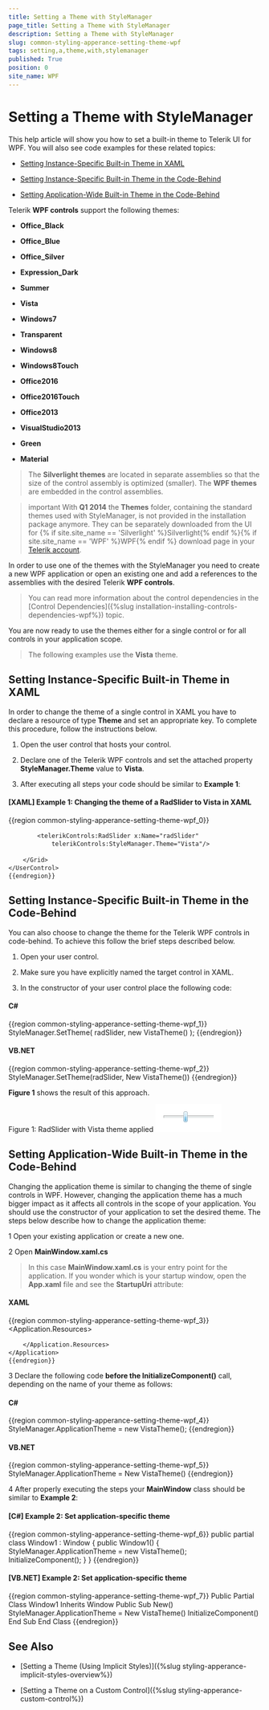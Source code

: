 ```yaml
---
title: Setting a Theme with StyleManager
page_title: Setting a Theme with StyleManager
description: Setting a Theme with StyleManager
slug: common-styling-apperance-setting-theme-wpf
tags: setting,a,theme,with,stylemanager
published: True
position: 0
site_name: WPF
---
```


# Setting a Theme with StyleManager



This help article will show you how to set a built-in theme to Telerik UI for WPF. You  will also see code examples for these related topics:
      

* [Setting Instance-Specific Built-in Theme in XAML](#setting-instance-specific-built-in-theme-in-xaml)

* [Setting Instance-Specific Built-in Theme in the Code-Behind](#setting-instance-specific-built-in-theme-in-the-code-behind)

* [Setting Application-Wide Built-in Theme in the Code-Behind](#setting-application-wide-built-in-theme-in-the-code-behind)

Telerik __WPF controls__ support the following themes:
      

* __Office_Black__

* __Office_Blue__

* __Office_Silver__

* __Expression_Dark__

* __Summer__

* __Vista__

* __Windows7__

* __Transparent__

* __Windows8__

* __Windows8Touch__

* __Office2016__

* __Office2016Touch__

* __Office2013__

* __VisualStudio2013__

* __Green__

* __Material__

>The __Silverlight themes__ are located in separate assemblies so that the size of the control assembly is optimized (smaller). The __WPF themes__ are embedded in the control assemblies.

>important With **Q1 2014** the **Themes** folder, containing the standard themes used with StyleManager, is not provided in the installation package anymore. They can be separately downloaded from the UI for {% if site.site_name == 'Silverlight' %}Silverlight{% endif %}{% if site.site_name == 'WPF' %}WPF{% endif %} download page in your [Telerik account](http://www.telerik.com/account.aspx).        

In order to use one of the themes with the StyleManager you need to create a new WPF application or open an existing one and add a references to the assemblies with the desired Telerik __WPF controls__.
      

>You can read more information about the control dependencies in the [Control Dependencies]({%slug installation-installing-controls-dependencies-wpf%}) topic.
        

You are now ready to use the themes either for a single control or for all controls in your application scope.

>The following examples use the __Vista__ theme.
        

## Setting Instance-Specific Built-in Theme in XAML

In order to change the theme of a single control in XAML you have to declare a resource of type __Theme__ and set an appropriate key. To complete this procedure, follow the instructions below.
        

1. Open the user control that hosts your control.
        

2. Declare one of the Telerik WPF controls and set the attached property __StyleManager.Theme__ value to __Vista__.
        

3. After executing all steps your code should be similar to __Example 1__:
        

#### __[XAML] Example 1: Changing the theme of a RadSlider to Vista in XAML__

{{region common-styling-apperance-setting-theme-wpf_0}}
	<UserControl x:Class="Test.SampeControl"
	    xmlns="http://schemas.microsoft.com/winfx/2006/xaml/presentation"
	    xmlns:x="http://schemas.microsoft.com/winfx/2006/xaml"
	    xmlns:telerikControls="clr-namespace:Telerik.Windows.Controls;assembly=Telerik.Windows.Controls">
	    <Grid>
	
	        <telerikControls:RadSlider x:Name="radSlider"
	            telerikControls:StyleManager.Theme="Vista"/>
	
	    </Grid>
	</UserControl>
	{{endregion}}



## Setting Instance-Specific Built-in Theme in the Code-Behind

You can also choose to change the theme for the Telerik WPF controls in code-behind. To achieve this follow the brief steps described below.
        

1. Open your user control.
        

2. Make sure you have explicitly named the target control in XAML.
        

3. In the constructor of your user control place the following code:
        

#### __C#__

{{region common-styling-apperance-setting-theme-wpf_1}}
	StyleManager.SetTheme( radSlider, new VistaTheme() );
	{{endregion}}



#### __VB.NET__

{{region common-styling-apperance-setting-theme-wpf_2}}
	StyleManager.SetTheme(radSlider, New VistaTheme())
	{{endregion}}



__Figure 1__ shows the result of this approach.
        

Figure 1: RadSlider with Vista theme applied
![Common Styling Theming Setting Built In Theme 020 WPF](images/Common_StylingThemingSettingBuiltInTheme_020_WPF.png)

## Setting Application-Wide Built-in Theme in the Code-Behind

Changing the application theme is similar to changing the theme of single controls in WPF. However, changing the application theme has a much bigger impact as it affects all controls in the scope of your application. You should use the constructor of your application to set the desired theme. The steps below describe how to change the application theme:
        

1 Open your existing application or create a new one.
        

2 Open __MainWindow.xaml.cs__

>In this case __MainWindow.xaml.cs__ is your entry point for the application. If you wonder which is your startup window, open the __App.xaml__ file and see the __StartupUri__ attribute:
          

#### __XAML__

{{region common-styling-apperance-setting-theme-wpf_3}}
	<Application x:Class="Test.App"
	    xmlns="http://schemas.microsoft.com/winfx/2006/xaml/presentation"
	    xmlns:x="http://schemas.microsoft.com/winfx/2006/xaml"
	    StartupUri="Window1.xaml">
	    <Application.Resources>
	
	    </Application.Resources>
	</Application>
	{{endregion}}



3 Declare the following code __before the InitializeComponent()__ call, depending on the name of your theme as follows:
        

#### __C#__

{{region common-styling-apperance-setting-theme-wpf_4}}
	StyleManager.ApplicationTheme = new VistaTheme();
	{{endregion}}



#### __VB.NET__

{{region common-styling-apperance-setting-theme-wpf_5}}
	StyleManager.ApplicationTheme = New VistaTheme()
	{{endregion}}



4 After properly executing the steps your __MainWindow__ class should be similar to __Example 2__:
        

#### __[C#] Example 2: Set application-specific theme__

{{region common-styling-apperance-setting-theme-wpf_6}}
	public partial class Window1 : Window
	{
	    public Window1()
	    {
	        StyleManager.ApplicationTheme = new VistaTheme();
	        InitializeComponent();
	    }
	}
	{{endregion}}



#### __[VB.NET] Example 2: Set application-specific theme__

{{region common-styling-apperance-setting-theme-wpf_7}}
	Public Partial Class Window1
	    Inherits Window
	    Public Sub New()
	        StyleManager.ApplicationTheme = New VistaTheme()
	        InitializeComponent()
	    End Sub
	End Class
	{{endregion}}



## See Also

 * [Setting a Theme (Using  Implicit Styles)]({%slug styling-apperance-implicit-styles-overview%})

 * [Setting a Theme on a Custom Control]({%slug styling-apperance-custom-control%})
